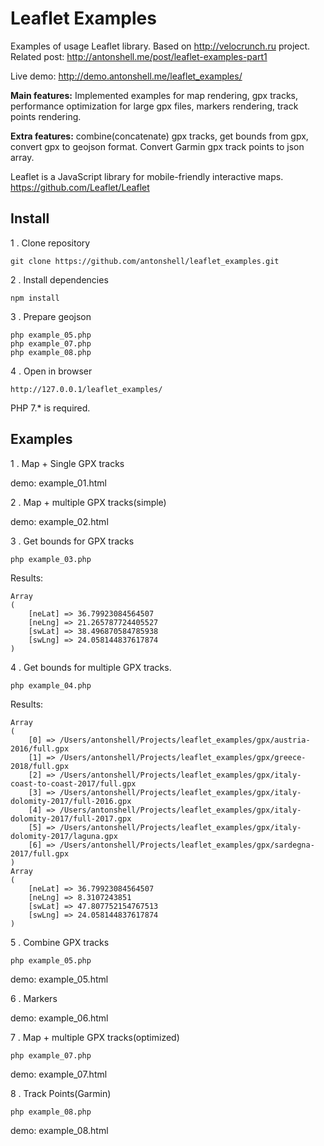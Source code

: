 # Leaflet Examples

Examples of usage Leaflet library. Based on http://velocrunch.ru project.
Related post: http://antonshell.me/post/leaflet-examples-part1

Live demo: http://demo.antonshell.me/leaflet_examples/

**Main features:** Implemented examples for map rendering, gpx tracks, 
performance optimization for large gpx files, markers rendering, track points rendering.

**Extra features:** combine(concatenate) gpx tracks, get bounds from gpx, 
convert gpx to geojson format. Convert Garmin gpx track points to json array.

Leaflet is a JavaScript library for mobile-friendly interactive maps.
https://github.com/Leaflet/Leaflet


## Install

1 . Clone repository

```
git clone https://github.com/antonshell/leaflet_examples.git
```

2 . Install dependencies

```
npm install
```

3 . Prepare geojson

```
php example_05.php
php example_07.php
php example_08.php
```

4 . Open in browser

```
http://127.0.0.1/leaflet_examples/
```

PHP 7.* is required.

## Examples

1 .  Map + Single GPX tracks

demo: example_01.html

2 . Map + multiple GPX tracks(simple) 

demo: example_02.html

3 . Get bounds for GPX tracks

```
php example_03.php
```

Results:

```
Array
(
    [neLat] => 36.79923084564507
    [neLng] => 21.265787724405527
    [swLat] => 38.496870584785938
    [swLng] => 24.058144837617874
)
```

4 . Get bounds for multiple GPX tracks.

```
php example_04.php
```

Results:

```
Array
(
    [0] => /Users/antonshell/Projects/leaflet_examples/gpx/austria-2016/full.gpx
    [1] => /Users/antonshell/Projects/leaflet_examples/gpx/greece-2018/full.gpx
    [2] => /Users/antonshell/Projects/leaflet_examples/gpx/italy-coast-to-coast-2017/full.gpx
    [3] => /Users/antonshell/Projects/leaflet_examples/gpx/italy-dolomity-2017/full-2016.gpx
    [4] => /Users/antonshell/Projects/leaflet_examples/gpx/italy-dolomity-2017/full-2017.gpx
    [5] => /Users/antonshell/Projects/leaflet_examples/gpx/italy-dolomity-2017/laguna.gpx
    [6] => /Users/antonshell/Projects/leaflet_examples/gpx/sardegna-2017/full.gpx
)
Array
(
    [neLat] => 36.79923084564507
    [neLng] => 8.3107243851
    [swLat] => 47.807752154767513
    [swLng] => 24.058144837617874
)
```

5 . Combine GPX tracks

```
php example_05.php
```

demo: example_05.html

6 . Markers 

demo: example_06.html

7 . Map + multiple GPX tracks(optimized) 

```
php example_07.php
```

demo: example_07.html

8 . Track Points(Garmin)

```
php example_08.php
```

demo: example_08.html